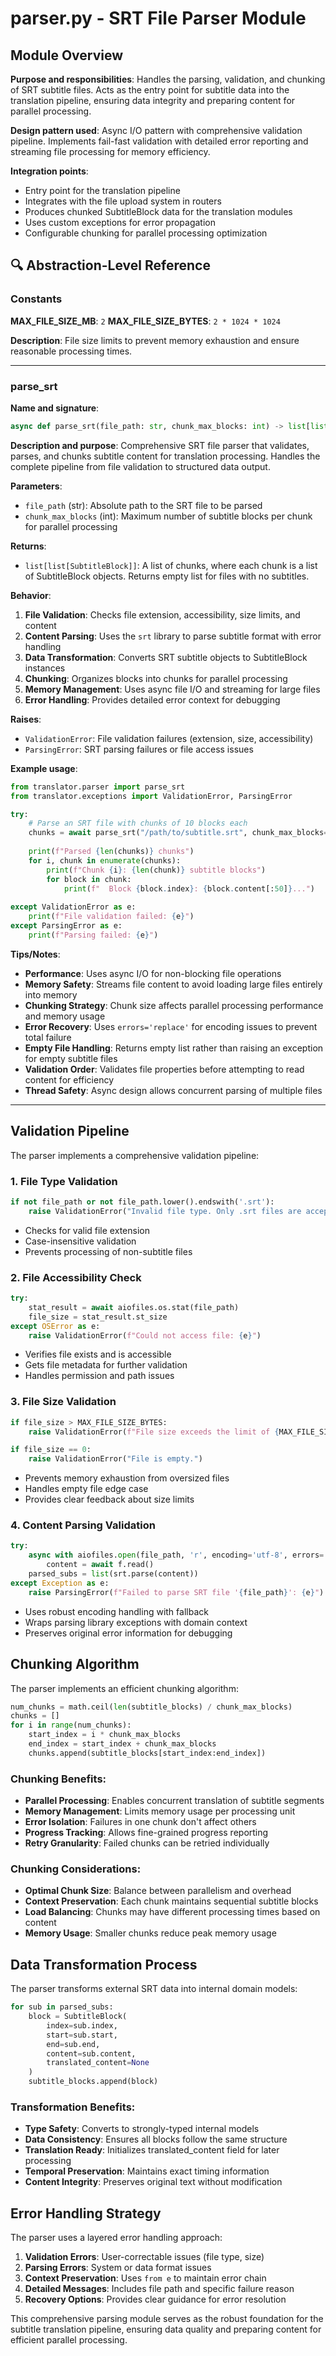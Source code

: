 # parser.py - SRT File Parser Module

## Module Overview

**Purpose and responsibilities**: Handles the parsing, validation, and chunking of SRT subtitle files. Acts as the entry point for subtitle data into the translation pipeline, ensuring data integrity and preparing content for parallel processing.

**Design pattern used**: Async I/O pattern with comprehensive validation pipeline. Implements fail-fast validation with detailed error reporting and streaming file processing for memory efficiency.

**Integration points**:
- Entry point for the translation pipeline
- Integrates with the file upload system in routers
- Produces chunked SubtitleBlock data for the translation modules
- Uses custom exceptions for error propagation
- Configurable chunking for parallel processing optimization

## 🔍 Abstraction-Level Reference

### Constants

**MAX_FILE_SIZE_MB**: `2`
**MAX_FILE_SIZE_BYTES**: `2 * 1024 * 1024`

**Description**: File size limits to prevent memory exhaustion and ensure reasonable processing times.

---

### parse_srt

**Name and signature**: 
```python
async def parse_srt(file_path: str, chunk_max_blocks: int) -> list[list[SubtitleBlock]]
```

**Description and purpose**: Comprehensive SRT file parser that validates, parses, and chunks subtitle content for translation processing. Handles the complete pipeline from file validation to structured data output.

**Parameters**:
- `file_path` (str): Absolute path to the SRT file to be parsed
- `chunk_max_blocks` (int): Maximum number of subtitle blocks per chunk for parallel processing

**Returns**: 
- `list[list[SubtitleBlock]]`: A list of chunks, where each chunk is a list of SubtitleBlock objects. Returns empty list for files with no subtitles.

**Behavior**:
1. **File Validation**: Checks file extension, accessibility, size limits, and content
2. **Content Parsing**: Uses the `srt` library to parse subtitle format with error handling
3. **Data Transformation**: Converts SRT subtitle objects to SubtitleBlock instances
4. **Chunking**: Organizes blocks into chunks for parallel processing
5. **Memory Management**: Uses async file I/O and streaming for large files
6. **Error Handling**: Provides detailed error context for debugging

**Raises**:
- `ValidationError`: File validation failures (extension, size, accessibility)
- `ParsingError`: SRT parsing failures or file access issues

**Example usage**:
```python
from translator.parser import parse_srt
from translator.exceptions import ValidationError, ParsingError

try:
    # Parse an SRT file with chunks of 10 blocks each
    chunks = await parse_srt("/path/to/subtitle.srt", chunk_max_blocks=10)
    
    print(f"Parsed {len(chunks)} chunks")
    for i, chunk in enumerate(chunks):
        print(f"Chunk {i}: {len(chunk)} subtitle blocks")
        for block in chunk:
            print(f"  Block {block.index}: {block.content[:50]}...")
            
except ValidationError as e:
    print(f"File validation failed: {e}")
except ParsingError as e:
    print(f"Parsing failed: {e}")
```

**Tips/Notes**:
- **Performance**: Uses async I/O for non-blocking file operations
- **Memory Safety**: Streams file content to avoid loading large files entirely into memory
- **Chunking Strategy**: Chunk size affects parallel processing performance and memory usage
- **Error Recovery**: Uses `errors='replace'` for encoding issues to prevent total failure
- **Empty File Handling**: Returns empty list rather than raising an exception for empty subtitle files
- **Validation Order**: Validates file properties before attempting to read content for efficiency
- **Thread Safety**: Async design allows concurrent parsing of multiple files

---

## Validation Pipeline

The parser implements a comprehensive validation pipeline:

### 1. File Type Validation
```python
if not file_path or not file_path.lower().endswith('.srt'):
    raise ValidationError("Invalid file type. Only .srt files are accepted.")
```
- Checks for valid file extension
- Case-insensitive validation
- Prevents processing of non-subtitle files

### 2. File Accessibility Check
```python
try:
    stat_result = await aiofiles.os.stat(file_path)
    file_size = stat_result.st_size
except OSError as e:
    raise ValidationError(f"Could not access file: {e}")
```
- Verifies file exists and is accessible
- Gets file metadata for further validation
- Handles permission and path issues

### 3. File Size Validation
```python
if file_size > MAX_FILE_SIZE_BYTES:
    raise ValidationError(f"File size exceeds the limit of {MAX_FILE_SIZE_MB}MB.")

if file_size == 0:
    raise ValidationError("File is empty.")
```
- Prevents memory exhaustion from oversized files
- Handles empty file edge case
- Provides clear feedback about size limits

### 4. Content Parsing Validation
```python
try:
    async with aiofiles.open(file_path, 'r', encoding='utf-8', errors='replace') as f:
        content = await f.read()
    parsed_subs = list(srt.parse(content))
except Exception as e:
    raise ParsingError(f"Failed to parse SRT file '{file_path}': {e}") from e
```
- Uses robust encoding handling with fallback
- Wraps parsing library exceptions with domain context
- Preserves original error information for debugging

## Chunking Algorithm

The parser implements an efficient chunking algorithm:

```python
num_chunks = math.ceil(len(subtitle_blocks) / chunk_max_blocks)
chunks = []
for i in range(num_chunks):
    start_index = i * chunk_max_blocks
    end_index = start_index + chunk_max_blocks
    chunks.append(subtitle_blocks[start_index:end_index])
```

### Chunking Benefits:
- **Parallel Processing**: Enables concurrent translation of subtitle segments
- **Memory Management**: Limits memory usage per processing unit
- **Error Isolation**: Failures in one chunk don't affect others
- **Progress Tracking**: Allows fine-grained progress reporting
- **Retry Granularity**: Failed chunks can be retried individually

### Chunking Considerations:
- **Optimal Chunk Size**: Balance between parallelism and overhead
- **Context Preservation**: Each chunk maintains sequential subtitle blocks
- **Load Balancing**: Chunks may have different processing times based on content
- **Memory Usage**: Smaller chunks reduce peak memory usage

## Data Transformation Process

The parser transforms external SRT data into internal domain models:

```python
for sub in parsed_subs:
    block = SubtitleBlock(
        index=sub.index,
        start=sub.start,
        end=sub.end,
        content=sub.content,
        translated_content=None
    )
    subtitle_blocks.append(block)
```

### Transformation Benefits:
- **Type Safety**: Converts to strongly-typed internal models
- **Data Consistency**: Ensures all blocks follow the same structure
- **Translation Ready**: Initializes translated_content field for later processing
- **Temporal Preservation**: Maintains exact timing information
- **Content Integrity**: Preserves original text without modification

## Error Handling Strategy

The parser uses a layered error handling approach:

1. **Validation Errors**: User-correctable issues (file type, size)
2. **Parsing Errors**: System or data format issues
3. **Context Preservation**: Uses `from e` to maintain error chain
4. **Detailed Messages**: Includes file path and specific failure reason
5. **Recovery Options**: Provides clear guidance for error resolution

This comprehensive parsing module serves as the robust foundation for the subtitle translation pipeline, ensuring data quality and preparing content for efficient parallel processing.